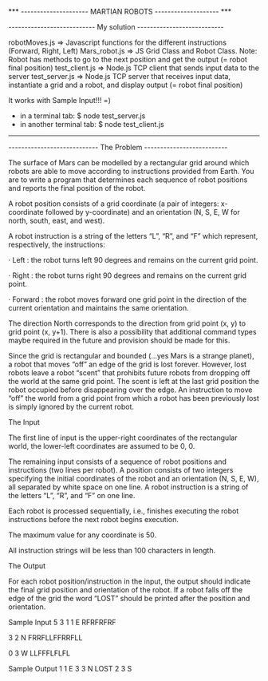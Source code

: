 *** --------------------- MARTIAN ROBOTS -------------------- ***


--------------------------- My solution ---------------------------

robotMoves.js =>  Javascript functions for the different instructions 
				  (Forward, Right, Left)
Mars_robot.js =>  JS Grid Class and Robot Class. Note: Robot has methods to go to 
                  the next position and get the output (= robot final position)
test_client.js => Node.js TCP client that sends input data to the server
test_server.js => Node.js TCP server that receives input data, instantiate a grid 
                  and a robot, and display output (= robot final position)

It works with Sample Input!!! =)
- in a terminal tab: $ node test_server.js
- in another terminal tab: $ node test_client.js

-------------------------------------------------------------------


---------------------------- The Problem --------------------------

The surface of Mars can be modelled by a rectangular grid around which robots are able to move according to instructions provided from Earth.  You are to write a program that determines each sequence of robot positions and reports the final position of the robot. 

A robot position consists of a grid coordinate (a pair of integers: x-coordinate followed by y-coordinate) and an orientation (N, S, E, W for north, south, east, and west). 

A robot instruction is a string of the letters “L”, “R”, and “F” which represent, respectively, the instructions:

·       Left : the robot turns left 90 degrees and remains on the current grid point. 

·       Right : the robot turns right 90 degrees and remains on the current grid point.

·       Forward : the robot moves forward one grid point in the direction of the current orientation and maintains the same orientation. 

The direction North corresponds to the direction from grid point (x, y) to grid point (x, y+1). There is also a possibility that additional command types maybe required in the future and provision should be made for this.

Since the grid is rectangular and bounded (…yes Mars is a strange planet), a robot that moves “off” an edge of the grid is lost forever. However, lost robots leave a robot “scent” that prohibits future robots from dropping off the world at the same grid point.  The scent is left at the last grid position the robot occupied before disappearing over the edge. An instruction to move “off” the world from a grid point from which a robot has been previously lost is simply ignored by the current robot.

The Input 

The first line of input is the upper-right coordinates of the rectangular world, the lower-left coordinates are assumed to be 0, 0.

The remaining input consists of a sequence of robot positions and instructions (two lines per robot). A position consists of two integers specifying the initial coordinates of the robot and an orientation (N, S, E, W), all separated by white space on one line.  A robot instruction is a string of the letters “L”, “R”, and “F” on one line. 

Each robot is processed sequentially, i.e., finishes executing the robot instructions before the next robot begins execution. 

The maximum value for any coordinate is 50. 

All instruction strings will be less than 100 characters in length. 

 The Output 

For each robot position/instruction in the input, the output should indicate the final grid position and orientation of the robot. If a robot falls off the edge of the grid the word “LOST” should be printed after the position and orientation. 

Sample Input
5 3 
1 1 E 
RFRFRFRF

3 2 N 
FRRFLLFFRRFLL

0 3 W 
LLFFFLFLFL

Sample Output
1 1 E
3 3 N LOST
2 3 S


